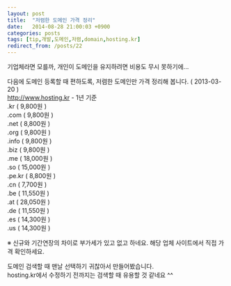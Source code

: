 ```yaml
---
layout: post
title:  "저렴한 도메인 가격 정리"
date:   2014-08-28 21:00:03 +0900
categories: posts
tags: [tip,개발,도메인,저렴,domain,hosting.kr]
redirect_from: /posts/22
--- 
```

기업체라면 모를까, 개인이 도메인을 유지하려면 비용도 무시 못하기에...

다음에 도메인 등록할 때 편하도록, 저렴한 도메인만 가격 정리해 봅니다. ( 2013-03-20 )  
http://www.hosting.kr  - 1년 기준  
.kr ( 9,800원 )  
.com ( 9,800원 )  
.net ( 8,800원 )  
.org ( 9,800원 )  
.info ( 9,800원 )  
.biz ( 9,800원 )  
.me ( 18,000원 )  
.so ( 15,000원 )  
.pe.kr ( 8,800원 )  
.cn ( 7,700원 )  
.be ( 11,550원 )  
.at ( 28,050원 )  
.de ( 11,550원 )  
.es ( 14,300원 )  
.us ( 14,300원 )  

※ 신규와 기간연장의 차이로 부가세가 있고 없고 하네요. 해당 업체 사이트에서 직접 가격 확인하세요.

도메인 검색할 때 맨날 선택하기 귀찮아서 만들어봤습니다.  
hosting.kr에서 수정하기 전까지는 검색할 때 유용할 것 같네요 ^^